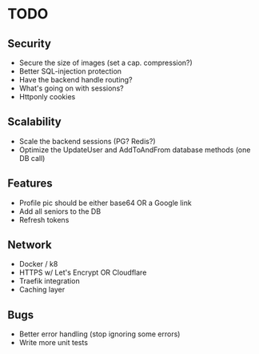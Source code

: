 # TODO

## Security
 * Secure the size of images (set a cap. compression?)
 * Better SQL-injection protection
 * Have the backend handle routing?
 * What's going on with sessions?
 * Httponly cookies

## Scalability
 * Scale the backend sessions (PG? Redis?)
 * Optimize the UpdateUser and AddToAndFrom database methods (one DB call)

## Features
 * Profile pic should be either base64 OR a Google link
 * Add all seniors to the DB
 * Refresh tokens

## Network
 * Docker / k8
 * HTTPS w/ Let's Encrypt OR Cloudflare
 * Traefik integration
 * Caching layer

## Bugs
 * Better error handling (stop ignoring some errors)
 * Write more unit tests
